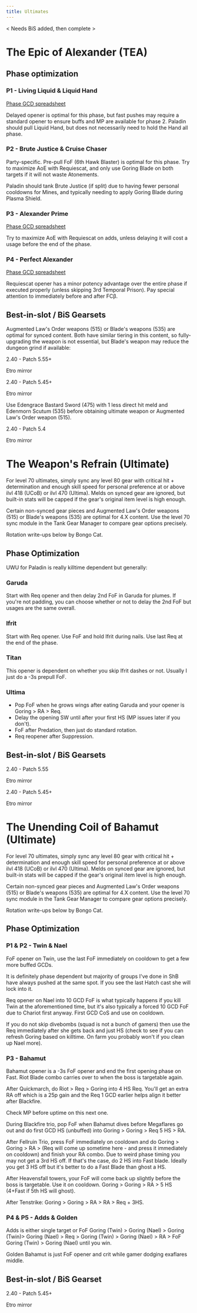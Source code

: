 ```yaml
---
title: Ultimates
---
```

< Needs BiS added, then complete > 

# The Epic of Alexander (TEA)

## Phase optimization

### P1 - Living Liquid & Liquid Hand
[Phase GCD spreadsheet](https://xiv.sleepyshiba.com/pld/sheets/tea1.png)

Delayed opener is optimal for this phase, but fast pushes may require a standard opener to ensure buffs and MP are available for phase 2. Paladin should pull Liquid Hand, but does not necessarily need to hold the Hand all phase.


### P2 - Brute Justice & Cruise Chaser
Party-specific. Pre-pull FoF (6th Hawk Blaster) is optimal for this phase. Try to maximize AoE with Requiescat, and only use Goring Blade on both targets if it will not waste Atonements.

Paladin should tank Brute Justice (if split) due to having fewer personal cooldowns for Mines, and typically needing to apply Goring Blade during Plasma Shield.


### P3 - Alexander Prime
[Phase GCD spreadsheet](https://xiv.sleepyshiba.com/pld/sheets/tea3.png)

Try to maximize AoE with Requiescat on adds, unless delaying it will cost a usage before the end of the phase.


### P4 - Perfect Alexander
[Phase GCD spreadsheet](https://xiv.sleepyshiba.com/pld/sheets/tea4.png)

Requiescat opener has a minor potency advantage over the entire phase if executed properly (unless skipping 3rd Temporal Prison). Pay special attention to immediately before and after FCβ.

## Best-in-slot / BiS Gearsets
Augmented Law's Order weapons (515) or Blade's weapons (535) are optimal for synced content. Both have similar tiering in this content, so fully-upgrading the weapon is not essential, but Blade's weapon may reduce the dungeon grind if available:

2.40 - Patch 5.55+


Etro mirror

2.40 - Patch 5.45+


Etro mirror

Use Edengrace Bastard Sword (475) with 1 less direct hit meld and Edenmorn Scutum (535) before obtaining ultimate weapon or Augmented Law's Order weapon (515).

2.40 - Patch 5.4


Etro mirror


# The Weapon's Refrain (Ultimate)
For level 70 ultimates, simply sync any level 80 gear with critical hit + determination and enough skill speed for personal preference at or above ilvl 418 (UCoB) or ilvl 470 (Ultima). Melds on synced gear are ignored, but built-in stats will be capped if the gear's original item level is high enough.

Certain non-synced gear pieces and Augmented Law's Order weapons (515) or Blade's weapons (535) are optimal for 4.X content. Use the level 70 sync module in the Tank Gear Manager to compare gear options precisely.

Rotation write-ups below by Bongo Cat.

## Phase Optimization
UWU for Paladin is really killtime dependent but generally:


### Garuda
Start with Req opener and then delay 2nd FoF in Garuda for plumes. If you're not padding, you can choose whether or not to delay the 2nd FoF but usages are the same overall.


### Ifrit
Start with Req opener. Use FoF and hold Ifrit during nails. Use last Req at the end of the phase.


### Titan
This opener is dependent on whether you skip Ifrit dashes or not. Usually I just do a -3s prepull FoF.


### Ultima  
- Pop FoF when he grows wings after eating Garuda and your opener is Goring > RA > Req.
- Delay the opening SW until after your first HS (MP issues later if you don't).
- FoF after Predation, then just do standard rotation.  
- Req reopener after Suppression.

## Best-in-slot / BiS Gearsets
2.40 - Patch 5.55


Etro mirror

2.40 - Patch 5.45+


Etro mirror

# The Unending Coil of Bahamut (Ultimate)
For level 70 ultimates, simply sync any level 80 gear with critical hit + determination and enough skill speed for personal preference at or above ilvl 418 (UCoB) or ilvl 470 (Ultima). Melds on synced gear are ignored, but built-in stats will be capped if the gear's original item level is high enough.

Certain non-synced gear pieces and Augmented Law's Order weapons (515) or Blade's weapons (535) are optimal for 4.X content. Use the level 70 sync module in the Tank Gear Manager to compare gear options precisely.

Rotation write-ups below by Bongo Cat.

## Phase Optimization

### P1 & P2 - Twin & Nael
FoF opener on Twin, use the last FoF immediately on cooldown to get a few more buffed GCDs.

It is definitely phase dependent but majority of groups I've done in ShB have always pushed at the same spot. If you see the last Hatch cast she will lock into it.

Req opener on Nael into 10 GCD FoF is what typically happens if you kill Twin at the aforementioned time, but it's also typically a forced 10 GCD FoF due to Chariot first anyway. First GCD CoS and use on cooldown.

If you do not skip divebombs (squad is not a bunch of gamers) then use the Req immediately after she gets back and just HS (check to see if you can refresh Goring based on killtime. On farm you probably won't if you clean up Nael more).


### P3 - Bahamut
Bahamut opener is a -3s FoF opener and end the first opening phase on Fast. Riot Blade combo carries over to when the boss is targetable again.

After Quickmarch, do Riot > Req > Goring into 4 HS Req. You'll get an extra RA off which is a 25p gain and the Req 1 GCD earlier helps align it better after Blackfire.

Check MP before uptime on this next one.

During Blackfire trio, pop FoF when Bahamut dives before Megaflares go out and do first GCD HS (unbuffed) into Goring > Goring > Req 5 HS > RA.

After Fellruin Trio, press FoF immediately on cooldown and do Goring > Goring > RA > (Req will come up sometime here - and press it immediately on cooldown) and finish your RA combo. Due to weird phase timing you may not get a 3rd HS off. If that's the case, do 2 HS into Fast blade. Ideally you get 3 HS off but it's better to do a Fast Blade than ghost a HS.

After Heavensfall towers, your FoF will come back up slightly before the boss is targetable. Use it on cooldown. Goring > Goring > RA > 5 HS (4+Fast if 5th HS will ghost).

After Tenstrike: Goring > Goring > RA > RA > Req + 3HS.


### P4 & P5 - Adds & Golden
Adds is either single target or FoF Goring (Twin) > Goring (Nael) > Goring (Twin)> Goring (Nael) > Req > Goring (Twin) > Goring (Nael) > RA > FoF Goring (Twin) > Goring (Nael) until you win.

Golden Bahamut is just FoF opener and crit while gamer dodging exaflares middle.

## Best-in-slot / BiS Gearset
2.40 - Patch 5.45+


Etro mirror

